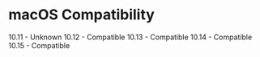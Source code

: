 # macOS Compatibility

10.11 - Unknown
10.12 - Compatible
10.13 - Compatible
10.14 - Compatible 
10.15 - Compatible
